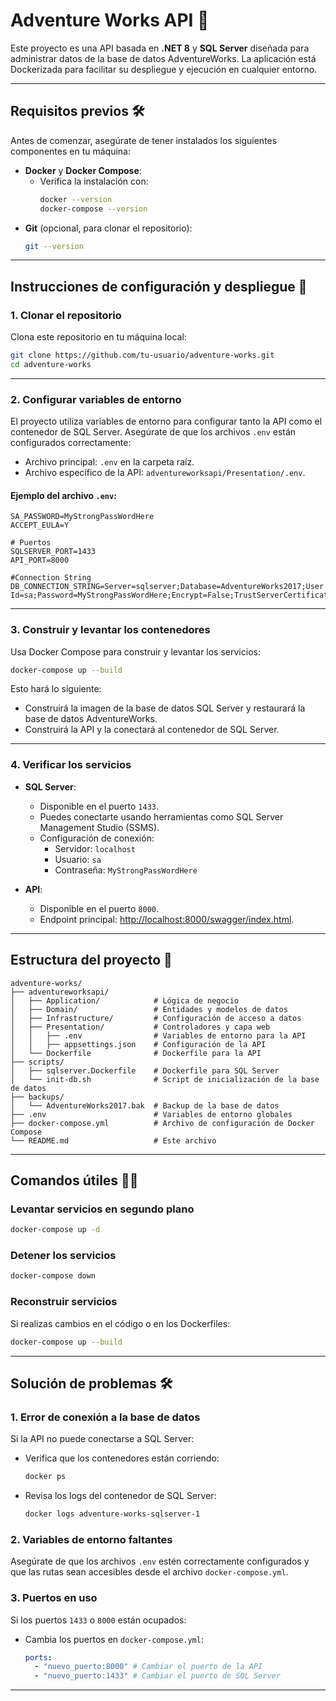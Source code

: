 
# Adventure Works API 🚀

Este proyecto es una API basada en **.NET 8** y **SQL Server** diseñada para administrar datos de la base de datos AdventureWorks. La aplicación está Dockerizada para facilitar su despliegue y ejecución en cualquier entorno.

---

## **Requisitos previos 🛠**

Antes de comenzar, asegúrate de tener instalados los siguientes componentes en tu máquina:

- **Docker** y **Docker Compose**:
  - Verifica la instalación con:
    ```bash
    docker --version
    docker-compose --version
    ```
- **Git** (opcional, para clonar el repositorio):
  ```bash
  git --version
  ```

---

## **Instrucciones de configuración y despliegue 🐳**

### **1. Clonar el repositorio**

Clona este repositorio en tu máquina local:

```bash
git clone https://github.com/tu-usuario/adventure-works.git
cd adventure-works
```

---

### **2. Configurar variables de entorno**

El proyecto utiliza variables de entorno para configurar tanto la API como el contenedor de SQL Server. Asegúrate de que los archivos `.env` están configurados correctamente:

- Archivo principal: `.env` en la carpeta raíz.
- Archivo específico de la API: `adventureworksapi/Presentation/.env`.

#### Ejemplo del archivo `.env`:
```env
SA_PASSWORD=MyStrongPassWordHere
ACCEPT_EULA=Y

# Puertos
SQLSERVER_PORT=1433
API_PORT=8000

#Connection String
DB_CONNECTION_STRING=Server=sqlserver;Database=AdventureWorks2017;User Id=sa;Password=MyStrongPassWordHere;Encrypt=False;TrustServerCertificate=True;
```

---

### **3. Construir y levantar los contenedores**

Usa Docker Compose para construir y levantar los servicios:

```bash
docker-compose up --build
```

Esto hará lo siguiente:
- Construirá la imagen de la base de datos SQL Server y restaurará la base de datos AdventureWorks.
- Construirá la API y la conectará al contenedor de SQL Server.

---

### **4. Verificar los servicios**

- **SQL Server**:
  - Disponible en el puerto `1433`.
  - Puedes conectarte usando herramientas como SQL Server Management Studio (SSMS).
  - Configuración de conexión:
    - Servidor: `localhost`
    - Usuario: `sa`
    - Contraseña: `MyStrongPassWordHere`

- **API**:
  - Disponible en el puerto `8000`.
  - Endpoint principal: [http://localhost:8000/swagger/index.html](http://localhost:8000/swagger/index.html).

---

## **Estructura del proyecto 📁**

```plaintext
adventure-works/
├── adventureworksapi/
│   ├── Application/            # Lógica de negocio
│   ├── Domain/                 # Entidades y modelos de datos
│   ├── Infrastructure/         # Configuración de acceso a datos
│   ├── Presentation/           # Controladores y capa web
│   │   ├── .env                # Variables de entorno para la API
│   │   ├── appsettings.json    # Configuración de la API
│   └── Dockerfile              # Dockerfile para la API
├── scripts/
│   ├── sqlserver.Dockerfile    # Dockerfile para SQL Server
│   └── init-db.sh              # Script de inicialización de la base de datos
├── backups/
│   └── AdventureWorks2017.bak  # Backup de la base de datos
├── .env                        # Variables de entorno globales
├── docker-compose.yml          # Archivo de configuración de Docker Compose
└── README.md                   # Este archivo
```

---

## **Comandos útiles 🧑‍💻**

### **Levantar servicios en segundo plano**
```bash
docker-compose up -d
```

### **Detener los servicios**
```bash
docker-compose down
```

### **Reconstruir servicios**
Si realizas cambios en el código o en los Dockerfiles:
```bash
docker-compose up --build
```

---

## **Solución de problemas 🛠**

### **1. Error de conexión a la base de datos**
Si la API no puede conectarse a SQL Server:
- Verifica que los contenedores están corriendo:
  ```bash
  docker ps
  ```
- Revisa los logs del contenedor de SQL Server:
  ```bash
  docker logs adventure-works-sqlserver-1
  ```

### **2. Variables de entorno faltantes**
Asegúrate de que los archivos `.env` estén correctamente configurados y que las rutas sean accesibles desde el archivo `docker-compose.yml`.

### **3. Puertos en uso**
Si los puertos `1433` o `8000` están ocupados:
- Cambia los puertos en `docker-compose.yml`:
  ```yaml
  ports:
    - "nuevo_puerto:8000" # Cambiar el puerto de la API
    - "nuevo_puerto:1433" # Cambiar el puerto de SQL Server
  ```

---
